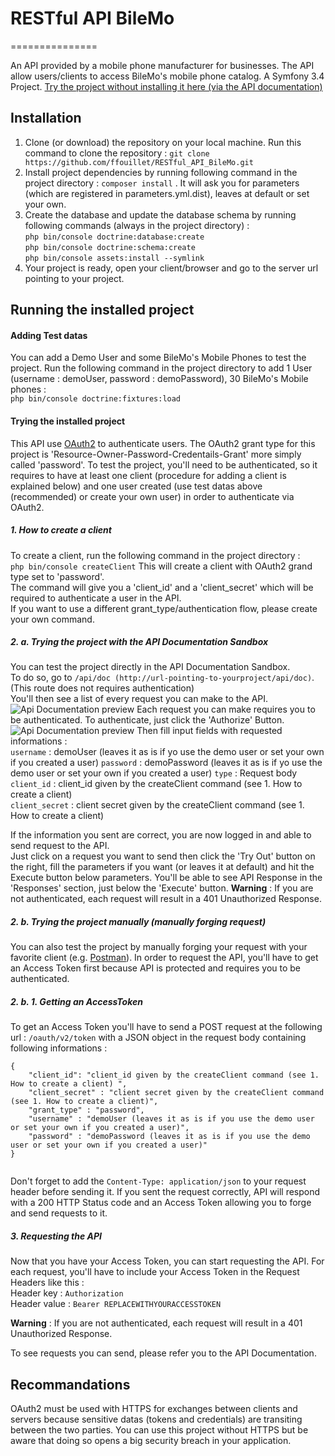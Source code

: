 # RESTful API BileMo
===============

An API provided by a mobile phone manufacturer for businesses.
The API allow users/clients to access BileMo's mobile phone catalog.
A Symfony 3.4 Project.
[Try the project without installing it here (via the API documentation)](http://bilemo.ffouillet.fr/api/doc)

## Installation
1. Clone (or download) the repository on your local machine. Run this command to clone the repository :  ```git clone https://github.com/ffouillet/RESTful_API_BileMo.git ```
2. Install project dependencies by running following command in the project directory : ```composer install``` . It will ask you for parameters (which are registered in parameters.yml.dist), leaves at default or set your own.
3. Create the database and update the database schema by running following commands (always in the project directory) :   
```php bin/console doctrine:database:create```  
```php bin/console doctrine:schema:create```  
```php bin/console assets:install --symlink```    
4. Your project is ready, open your client/browser and go to the server url pointing to your project.

## Running the installed project
#### Adding Test datas
You can add a Demo User and some BileMo's Mobile Phones to test the project.
Run the following command in the project directory to add 1 User (username : demoUser, password : demoPassword), 30 BileMo's Mobile phones :  
``` php bin/console doctrine:fixtures:load ```
#### Trying the installed project
This API use [OAuth2](https://oauth.net/2/) to authenticate users. The OAuth2 grant type for this project is 'Resource-Owner-Password-Credentails-Grant' more simply called 'password'. 
To test the project, you'll need to be authenticated, so it requires to have at least one client (procedure for adding a client is explained below) and one user created (use test datas above (recommended) or create your own user) in order to authenticate via OAuth2.  

##### 1. How to create a client
To create a client, run the following command in the project directory :  
```php bin/console createClient```
This will create a client with OAuth2 grand type set to 'password'.  
The command will give you a 'client_id' and a 'client_secret' which will be required to authenticate a user in the API.  
If you want to use a different grant_type/authentication flow, please create your own command.

##### 2. a. Trying the project with the API Documentation Sandbox
You can test the project directly in the API Documentation Sandbox.  
To do so, go to ```/api/doc (http://url-pointing-to-yourproject/api/doc)```.  (This route does not requires authentication)  
You'll then see a list of every request you can make to the API.  
![Api Documentation preview](https://github.com/ffouillet/RESTful_API_BileMo/master/web/img/github_readme/api_doc.jpg)
Each request you can make requires you to be authenticated.
To authenticate, just click the 'Authorize' Button.  
![Api Documentation preview](https://github.com/ffouillet/RESTful_API_BileMo/master/web/img/github_readme/aauthorize_button.jpg)
Then fill input fields with requested informations :  
```username``` : demoUser (leaves it as is if yo use the demo user or set your own if you created a user)
```password``` : demoPassword (leaves it as is if yo use the demo user or set your own if you created a user)
```type``` : Request body  
```client_id``` : client_id given by the createClient command (see 1. How to create a client)  
``` client_secret ``` : client secret given by the createClient command (see 1. How to create a client)  

If the information you sent are correct, you are now logged in and able to send request to the API.  
Just click on a request you want to send then click the 'Try Out' button on the right, fill the parameters if you want (or leaves it at default) and hit the Execute button below parameters. 
You'll be able to see API Response in the 'Responses' section, just below the 'Execute' button.
__Warning__ : If you are not authenticated, each request will result in a 401 Unauthorized Response. 


##### 2. b. Trying the project manually (manually forging request)
You can also test the project by manually forging your request with your favorite client (e.g. [Postman](https://www.getpostman.com/)).
In order to request the API, you'll have to get an Access Token first because API is protected and requires you to be authenticated.

##### 2. b. 1. Getting an AccessToken 
To get an Access Token you'll have to send a POST request at the following url : ```/oauth/v2/token``` with a JSON object in the request body containing following informations : 
```
{
    "client_id": "client_id given by the createClient command (see 1. How to create a client) ",
    "client_secret" : "client secret given by the createClient command (see 1. How to create a client)",
    "grant_type" : "password", 
    "username" : "demoUser (leaves it as is if you use the demo user or set your own if you created a user)",
    "password" : "demoPassword (leaves it as is if you use the demo user or set your own if you created a user)"
}
   
```
Don't forget to add the ```Content-Type: application/json``` to your request header before sending it. 
If you sent the request correctly, API will respond with a 200 HTTP Status code and an Access Token allowing you to forge and send requests to it.

##### 3. Requesting the API
Now that you have your Access Token, you can start requesting the API.
For each request, you'll have to include your Access Token in the Request Headers like this :  
Header key : ```Authorization```  
Header value : ```Bearer REPLACEWITHYOURACCESSTOKEN```

__Warning__ : If you are not authenticated, each request will result in a 401 Unauthorized Response. 

To see requests you can send, please refer you to the API Documentation.

## Recommandations
OAuth2 must be used with HTTPS for exchanges between clients and servers because sensitive datas (tokens and credentials) are transiting between the two parties.
You can use this project without HTTPS but be aware that doing so opens a big security breach in your application.
